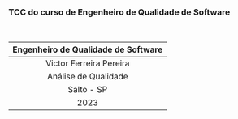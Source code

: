 ### TCC do curso de Engenheiro de Qualidade de Software

</br>

| Engenheiro de Qualidade de Software |
|    :----:                           |
| Victor Ferreira Pereira             |
| Análise de Qualidade                |
| Salto - SP                          |
| 2023                                |
